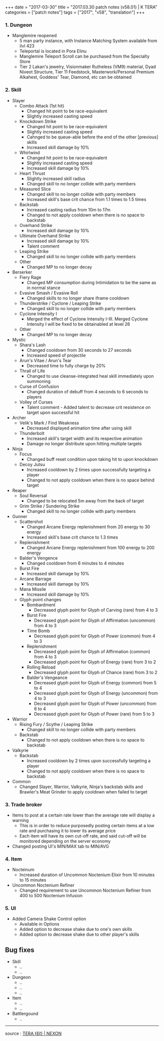 +++
date = "2017-03-30"
title = "2017.03.30 patch notes (v58.01) | K TERA"
categories = ["patch notes"]
tags = ["2017", "v58", "translation"]
+++

### 1. Dungeon
- Manglemire reopened
  - 5 man party instance, with Instance Matching System available from ilvl 423
  - Teleportal is located in Pora Elinu
  - Manglemire Teleport Scroll can be purchased from the Specialty Store
  - Tier 2 Lakan's jewelry, Visionmaker Rutheless (VM9) material, Dyad Niveot Structure, Tier 11 Feedstock, Masterwork/Personal Premium Alkahest, Goddess' Tear, Diamond, etc can be obtained

### 2. Skill
- Slayer
  - Combo Attack (1st hit)
    - Changed hit point to be race-equivalent
    - Slightly increased casting speed
  - Knockdown Strike
    - Changed hit point to be race-equivalent
    - Slightly increased casting speed
    - Cahnged to be queue-able before the end of the other [previous] skills
    - Increased skill damage by 10%
  - Whirlwind
    - Changed hit point to be race-equivalent
    - Slightly increased casting speed
    - Increased skill damage by 10%
  - Heart Thrust
    - Slightly increased skill radius
    - Changed skill to no longer collide with party members
  - Measured Slice
    - Changed skill to no longer collide with party members
    - Increased skill's base crit chance from 1.1 times to 1.5 times
  - Backstab
    - Increased casting radius from 10m to 17m
    - Changed to not apply cooldown when there is no space to backstab
  - Overhand Strike
    - Increased skill damage by 10%
  - Ultimate Overhand Strike
    - Increased skill damage by 10%
    - Talent comment
  - Leaping Strike
    - Changed skill to no longer collide with party members
  - Other
    - Changed MP to no longer decay
- Berserker
  - Fiery Rage
    - Changed MP consumption during Intimidation to be the same as in normal stance
  - Evasive Smash / Evasive Roll
    - Changed skills to no longer share iframe cooldown
  - Thunderstrike / Cyclone / Leaping Strike
    - Changed skill to no longer collide with party members
  - Cyclone Intensity I
    - Merged the effect of Cyclone Intensity I-III. Merged Cyclone Intensity I will be fixed to be obtainabled at level 26
  - Other
    - Changed MP to no longer decay
- Mystic
  - Shara's Lash
    - Changed cooldown from 30 seconds to 27 seconds
    - Increased speed of projectile
  - Arun's Vitae / Arun's Tear
    - Decreased time to fully charge by 20%
  - Thrall of Life
    - Changed to use cleanse-integrated heal skill immediately upon summoning
  - Curse of Confusion
    - Changed duration of debuff from 4 seconds to 6 seconds to players
  - Volley of Curses
    - Talent comment - Added talent to decrease crit resistence on target upon successful hit
- Archer
  - Velik's Mark / Find Weakness
    - Decreased displayed animation time after using skill
  - Thunderbolt
    - Increased skill's target width and its respective animation
    - Damage no longer distribute upon hitting multiple targets
- Ninja
  - Focus
    - Changed buff reset condition upon taking hit to upon knockdown
  - Decoy Jutsu
    - Increased cooldown by 2 times upon successfully targeting a player
    - Changed to not apply cooldown when there is no space behind target
- Reaper
  - Soul Reversal
    - Changed to be relocated 5m away from the back of target
  - Grim Strike / Sundering Strike
    - Changed skill to no longer collide with party members
- Gunner
  - Scattershot
    - Changed Arcane Energy replenishment from 20 energy to 30 energy
    - Increased skill's base crit chance to 1.3 times
  - Replenishment
    - Changed Arcane Energy replenishment from 100 energy to 200 energy
  - Balder's Vengence
    - Changed cooldown from 6 minutes to 4 minutes
  - Burst Fire
    - Increased skill damage by 10%
  - Arcane Barrage
    - Increased skill damage by 10%
  - Mana Missile
    - Increased skill damage by 10%
  - Glyph point changes
    - Bombardment
      - Decreased glyph point for Glyph of Carving (rare) from 4 to 3
    - Burst Fire
      - Decreased glyph point for Glyph of Affirmation (uncommon) from 4 to 3
    - Time Bomb
      - Decreased glyph point for Glyph of Power (common) from 4 to 3
    - Replenishment
      - Decreased glyph point for Glyph of Affirmation (common) from 4 to 3
      - Decreased glyph point for Glyph of Energy (rare) from 3 to 2
    - Rolling Reload
      - Decreased glyph point for Glyph of Chance (rare) from 3 to 2
    - Balder's Vengeance
      - Decreased glyph point for Glyph of Energy (common) from 5 to 4
      - Decreased glyph point for Glyph of Energy (uncommon) from 4 to 3
      - Decreased glyph point for Glyph of Power (uncommon) from 6 to 4
      - Decreased glyph point for Glyph of Power (rare) from 5 to 3
- Warrior
  - Rising Fury / Scythe / Leaping Strike
    - Changed skill to no longer collide with party members
  - Backstab
    - Changed to not apply cooldown when there is no space to backstab
- Valkyrie
  - Backstab
    - Increased cooldown by 2 times upon successfully targeting a player
    - Changed to not apply cooldown when there is no space to backstab
- Common
  - Changed Slayer, Warrior, Valkyrie, Ninja's backstab skills and Brawler's Meat Grinder to apply cooldown when failed to target

### 3. Trade broker
- Items to post at a certain rate lower than the average rate will display a warning
  - This is in order to reduce purposedly posting certain items at a low rate and purchasing it to lower its average price
  - Each item will have its own cut-off rate, and said cut-off will be monitored depending on the server economy
- Changed posting UI's MIN/MAX tab to MIN/AVG

### 4. Item
- Nocteinum
  - Increased duration of Uncommon Noctenium Elixir from 10 minutes to 15 minutes
- Uncommon Noctenium Refiner
  - Changed requirement to use Uncommon Noctenium Refiner from 400 to 500 Noctenium Infusion

### 5. UI
- Added Camera Shake Control option
  - Available in Options
  - Added option to decrease shake due to one's own skills
  - Added option to decrease shake due to other player's skills

## Bug fixes

- Skill
  - ..
  - ..
- Dungeon
  - ..
  - ..
  - ..
- Item
  - ..
  - ..
- Battlergound
  - ..

----

source : [TERA 테라 | NEXON](http://tera.nexon.com/news/update/view.aspx?n4articlesn=271)
